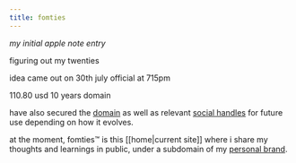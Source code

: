 ```yaml
---
title: fomties
---
```

*my initial apple note entry*

figuring out my twenties 

idea came out on 30th july official at 715pm

110.80 usd 10 years domain

have also secured the [domain](https://www.fomties.com) as well as relevant [social handles](https://www.instagram.com/fomties) for future use depending on how it evolves.

at the moment, fomties™ is this [[home|current site]] where i share my thoughts and learnings in public, under a subdomain of my [personal brand](https://www.ryeones.com).
